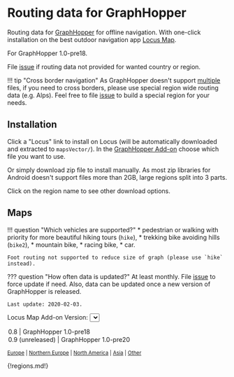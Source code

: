 # Routing data for GraphHopper

Routing data for [GraphHopper](https://www.graphhopper.com) for offline navigation. With one-click installation on the best outdoor navigation app [Locus Map](https://www.locusmap.eu).

For GraphHopper 1.0-pre18.

File [issue](https://github.com/develar/gh-routing-data/issues) if routing data not provided for wanted country or region.

!!! tip "Cross border navigation"
    As GraphHopper doesn't support [multiple](https://github.com/graphhopper/graphhopper/issues/293) files, if you need to cross borders, please use special region wide routing data (e.g. Alps). Feel free to file [issue](https://github.com/develar/gh-routing-data/issues) to build a special region for your needs.

## Installation

Click a "Locus" link to install on Locus (will be automatically downloaded and extracted to `mapsVector/`).
In the [GraphHopper Add-on](https://github.com/asamm/locus-addon-graphhopper/releases/latest) choose which file you want to use.

Or simply download zip file to install manually.
As most zip libraries for Android doesn't support files more than 2GB, large regions split into 3 parts.

Click on the region name to see other download options.

## Maps

!!! question "Which vehicles are supported?"
    * pedestrian or walking with priority for more beautiful hiking tours (`hike`),
    * trekking bike avoiding hills (`bike2`),
    * mountain bike,
    * racing bike,
    * car.
    
    Foot routing not supported to reduce size of graph (please use `hike` instead).
    
??? question "How often data is updated?"
    At least monthly. 
    File [issue](https://github.com/develar/gh-routing-data/issues) to force update if need. 
    Also, data can be updated once a new version of GraphHopper is released.
    
    Last update: 2020-02-03.

<label for="pet-select">Locus Map Add-on Version:</label>
<select name="pets" id="mapVersionFormatSelect">
  <option value="1.0-pre18">0.8 | GraphHopper 1.0-pre18</option>
  <option value="1.0-pre20">0.9 (unreleased) | GraphHopper 1.0-pre20</option>
</select>

<small>[Europe](#europe) | [Northern Europe](#northern-europe) | [North America](#north-america) | [Asia](#asia) | [Other](#other)</small>

{!regions.md!}